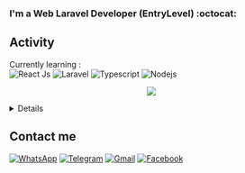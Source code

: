 ### I'm a Web Laravel Developer (EntryLevel) :octocat:

## Activity
Currently learning : <br/> ![React Js](https://www.vectorlogo.zone/logos/reactjs/reactjs-icon.svg) ![Laravel](https://www.vectorlogo.zone/logos/laravel/laravel-icon.svg)  ![Typescript](https://www.vectorlogo.zone/logos/typescriptlang/typescriptlang-icon.svg) ![Nodejs](https://www.vectorlogo.zone/logos/nodejs/nodejs-icon.svg)
<br/>

<p align="center">
    <a href="https://github.com/JunedSetiawan"><img src="https://img.shields.io/badge/status-learning-brightgreen.svg"></a>

</p>
<details>
<br/>
<table>
<tr>
    <td><a href="https://github.com/JunedSetiawan"><img src="https://github-readme-stats.vercel.app/api?username=JunedSetiawan&count_private=true&show_icons=true&hide=stars,contribs&theme=radical"/></a></td>
    <td><a href="https://github.com/JunedSetiawan"><img src="http://github-readme-streak-stats.herokuapp.com?user=JunedSetiawan&theme=radical"/></a></td>
  </tr>
   <tr>
    <td colspan="2" align="center"><a href="https://github.com/JunedSetiawan"><img src="https://github-readme-stats.vercel.app/api/top-langs/?username=JunedSetiawan&langs_count=6&hide=html&exclude_repo=cem_clipnet&layout=compact&theme=radical"></a></td>
  </tr>
</table>

[![@junedsetiawan's Holopin board](https://holopin.io/api/user/board?user=junedsetiawan)](https://holopin.io/@junedsetiawan)
</details>

## Contact me
[![WhatsApp](https://img.shields.io/badge/WhatsApp-25D366?style=for-the-badge&logo=whatsapp&logoColor=white)](https://wa.me/6282365265904)
[![Telegram](https://img.shields.io/badge/Telegram-26A5E4?style=for-the-badge&logo=telegram&logoColor=white)](https://www.t.me/dontbotherm3)
[![Gmail](https://img.shields.io/badge/Gmail-EA4335?style=for-the-badge&logo=gmail&logoColor=white)](mailto:junedhayko502@gmail.com?subject=github_message)
[![Facebook](https://img.shields.io/badge/Facebook-1D52EB?style=for-the-badge&logo=facebook&logoColor=white)](https://facebook.com/juned.hayko/)



